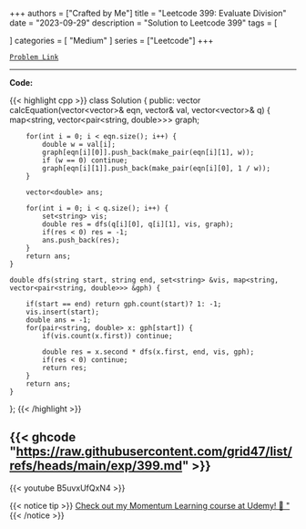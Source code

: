 
+++
authors = ["Crafted by Me"]
title = "Leetcode 399: Evaluate Division"
date = "2023-09-29"
description = "Solution to Leetcode 399"
tags = [
    
]
categories = [
    "Medium"
]
series = ["Leetcode"]
+++



[`Problem Link`](https://leetcode.com/problems/evaluate-division/description/)

---

**Code:**

{{< highlight cpp >}}
class Solution {
public:
    vector<double> calcEquation(vector<vector<string>>& eqn, vector<double>& val, vector<vector<string>>& q) {
        map<string, vector<pair<string, double>>> graph;
        
        for(int i = 0; i < eqn.size(); i++) {
            double w = val[i];
            graph[eqn[i][0]].push_back(make_pair(eqn[i][1], w));
            if (w == 0) continue;
            graph[eqn[i][1]].push_back(make_pair(eqn[i][0], 1 / w));
        }
        
        vector<double> ans;
        
        for(int i = 0; i < q.size(); i++) {
            set<string> vis;
            double res = dfs(q[i][0], q[i][1], vis, graph);
            if(res < 0) res = -1;
            ans.push_back(res);
        }
        return ans;
    }
    
    double dfs(string start, string end, set<string> &vis, map<string, vector<pair<string, double>>> &gph) {
        
        if(start == end) return gph.count(start)? 1: -1;
        vis.insert(start);
        double ans = -1;
        for(pair<string, double> x: gph[start]) {
            if(vis.count(x.first)) continue;

            double res = x.second * dfs(x.first, end, vis, gph);
            if(res < 0) continue;
            return res;
        }
        return ans;
    }
};
{{< /highlight >}}

{{< ghcode "https://raw.githubusercontent.com/grid47/list/refs/heads/main/exp/399.md" >}}
---
{{< youtube B5uvxUfQxN4 >}}

{{< notice tip >}}
[Check out my Momentum Learning course at Udemy! 🚀 "](https://www.udemy.com/course/blind-75-the-data-structures-and-algorithms-essentials/)
{{< /notice >}}

